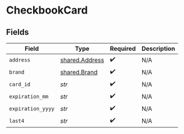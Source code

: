 # CheckbookCard


## Fields

| Field                                            | Type                                             | Required                                         | Description                                      |
| ------------------------------------------------ | ------------------------------------------------ | ------------------------------------------------ | ------------------------------------------------ |
| `address`                                        | [shared.Address](../../models/shared/address.md) | :heavy_check_mark:                               | N/A                                              |
| `brand`                                          | [shared.Brand](../../models/shared/brand.md)     | :heavy_check_mark:                               | N/A                                              |
| `card_id`                                        | *str*                                            | :heavy_check_mark:                               | N/A                                              |
| `expiration_mm`                                  | *str*                                            | :heavy_check_mark:                               | N/A                                              |
| `expiration_yyyy`                                | *str*                                            | :heavy_check_mark:                               | N/A                                              |
| `last4`                                          | *str*                                            | :heavy_check_mark:                               | N/A                                              |